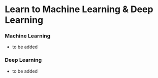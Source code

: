 # Learn to Machine Learning & Deep Learning

### Machine Learning
- to be added

### Deep Learning
- to be added
